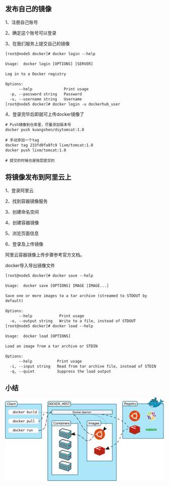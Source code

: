 ## 发布自己的镜像

1、注册自己账号

2、确定这个账号可以登录

3、在我们服务上提交自己的镜像

```
[root@node5 docker]# docker login --help

Usage:  docker login [OPTIONS] [SERVER]

Log in to a Docker registry

Options:
      --help              Print usage
  -p, --password string   Password
  -u, --username string   Username
[root@node5 docker]# docker login -u dockerhub_user
```

4、登录完毕后即就可上传docker镜像了

```shell
# Push镜像到仓库里，尽量添加版本号
docker push kuangshen/diytomcat:1.0

# 手动添加一个tag
docker tag 233fd0fa8fc9 lixm/tomcat:1.0
docker push lixm/tomcat:1.0

# 提交的时候也是按层提交的
```



## 将镜像发布到阿里云上

1、登录阿里云

2、找到容器镜像服务

3、创建命名空间

4、创建容器镜像

5、浏览页面信息

6、登录及上传镜像



阿里云容器镜像上传步骤参考官方文档。



docker导入导出镜像文件

```shell
[root@node5 docker]# docker save --help

Usage:  docker save [OPTIONS] IMAGE [IMAGE...]

Save one or more images to a tar archive (streamed to STDOUT by default)

Options:
      --help            Print usage
  -o, --output string   Write to a file, instead of STDOUT
[root@node5 docker]# docker load --help

Usage:  docker load [OPTIONS]

Load an image from a tar archive or STDIN

Options:
      --help           Print usage
  -i, --input string   Read from tar archive file, instead of STDIN
  -q, --quiet          Suppress the load output
```

## 小结

![Docker Architecture Diagram](15发布自己的镜像.assets/architecture.svg)

